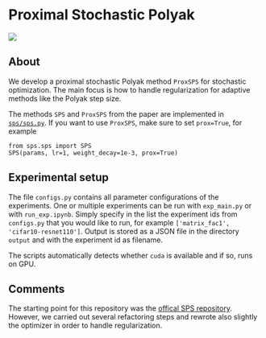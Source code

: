 # Proximal Stochastic Polyak 

![](results/plots/misc/flow_squared.gif)

## About

We develop a proximal stochastic Polyak method `ProxSPS` for stochastic optimization. The main focus is how to handle regularization for adaptive methods like the Polyak step size. 

The methods `SPS` and `ProxSPS` from the paper are implemented in [`sps/sps.py`](sps/sps.py). If you want to use `ProxSPS`, make sure to set `prox=True`, for example

	from sps.sps import SPS
	SPS(params, lr=1, weight_decay=1e-3, prox=True)

## Experimental setup

The file `configs.py` contains all parameter configurations of the experiments. One or multiple experiments can be run with `exp_main.py` or with `run_exp.ipynb`.
Simply specify in the list the experiment ids from `configs.py` that you would like to run, for example `['matrix_fac1', 'cifar10-resnet110']`. Output is stored as a JSON file in the directory `output` and with the experiment id as filename.

The scripts automatically detects whether `cuda` is available and if so, runs on GPU.

## Comments

The starting point for this repository was the [offical SPS repository](https://github.com/IssamLaradji/sps). However, we carried out several refactoring steps and rewrote also slightly the optimizer in order to handle regularization.
